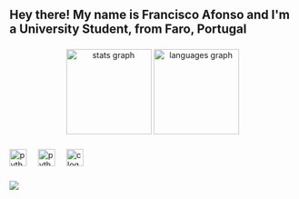 <h2 align="left">Hey there! My name is Francisco Afonso and I'm a University Student, from Faro, Portugal</h2>

###

<div align="center">
  <img src="https://github-readme-stats.vercel.app/api?username=FranciscoPAfonso&hide_title=false&hide_rank=false&show_icons=true&include_all_commits=true&count_private=true&disable_animations=false&theme=dracula&locale=en&hide_border=false" height="150" alt="stats graph"  />
  <img src="https://github-readme-stats.vercel.app/api/top-langs?username=FranciscoPAfonso&locale=en&hide_title=false&layout=compact&card_width=320&langs_count=5&theme=dracula&hide_border=false" height="150" alt="languages graph"  />
</div>

###

###

<div align="left">
  <img src=https://cdn.jsdelivr.net/gh/devicons/devicon/icons/linux/linux-original.svg height="30" alt="python logo"  />
  <img width="12" />
  <img src="https://cdn.jsdelivr.net/gh/devicons/devicon/icons/python/python-original.svg" height="30" alt="python logo"  />
  <img width="12" />
  <img src="https://cdn.jsdelivr.net/gh/devicons/devicon/icons/c/c-original.svg" height="30" alt="c logo"  />
</div>

###

![](https://github.com/FranciscoPAfonso/FranciscoPAfonso/blob/main/ItCompiled.gif)

###
